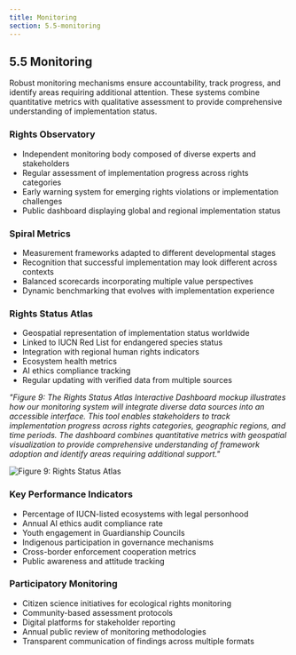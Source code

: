 ```yaml
---
title: Monitoring
section: 5.5-monitoring
---
```


## 5.5 Monitoring

Robust monitoring mechanisms ensure accountability, track progress, and identify areas requiring additional attention. These systems combine quantitative metrics with qualitative assessment to provide comprehensive understanding of implementation status.

### Rights Observatory

- Independent monitoring body composed of diverse experts and stakeholders
- Regular assessment of implementation progress across rights categories
- Early warning system for emerging rights violations or implementation challenges
- Public dashboard displaying global and regional implementation status

### Spiral Metrics

- Measurement frameworks adapted to different developmental stages
- Recognition that successful implementation may look different across contexts
- Balanced scorecards incorporating multiple value perspectives
- Dynamic benchmarking that evolves with implementation experience

### Rights Status Atlas

- Geospatial representation of implementation status worldwide
- Linked to IUCN Red List for endangered species status
- Integration with regional human rights indicators
- Ecosystem health metrics
- AI ethics compliance tracking
- Regular updating with verified data from multiple sources

*"Figure 9: The Rights Status Atlas Interactive Dashboard mockup illustrates how our monitoring system will integrate diverse data sources into an accessible interface. This tool enables stakeholders to track implementation progress across rights categories, geographic regions, and time periods. The dashboard combines quantitative metrics with geospatial visualization to provide comprehensive understanding of framework adoption and identify areas requiring additional support."*

![Figure 9: Rights Status Atlas](/frameworks/ethics/rights-status-atlas.svg)

### Key Performance Indicators

- Percentage of IUCN-listed ecosystems with legal personhood
- Annual AI ethics audit compliance rate
- Youth engagement in Guardianship Councils
- Indigenous participation in governance mechanisms
- Cross-border enforcement cooperation metrics
- Public awareness and attitude tracking

### Participatory Monitoring

- Citizen science initiatives for ecological rights monitoring
- Community-based assessment protocols
- Digital platforms for stakeholder reporting
- Annual public review of monitoring methodologies
- Transparent communication of findings across multiple formats

